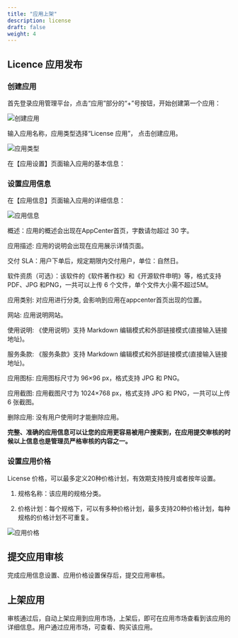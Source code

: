 ```yaml
---
title: "应用上架"
description: license
draft: false
weight: 4
---
```


## Licence 应用发布

### 创建应用

首先登录应用管理平台，点击“应用”部分的“+”号按钮，开始创建第一个应用：

![创建应用](/appcenter/dev-platform/license-guide/_image/create-license-app.png)

输入应用名称，应用类型选择“License 应用”， 点击创建应用。

![应用类型](/appcenter/dev-platform/license-guide/_image/license-app-type.png)

在【应用设置】页面输入应用的基本信息：

### 设置应用信息

在【应用信息】页面输入应用的详细信息：

![应用信息](/appcenter/dev-platform/license-guide/_image/app-info1.png)

概述：应用的概述会出现在AppCenter首页，字数请勿超过 30 字。

应用描述: 应用的说明会出现在应用展示详情页面。

交付 SLA：用户下单后，规定期限内交付用户，单位：自然日。

软件资质（可选）：该软件的《软件著作权》和《开源软件申明》等，格式支持 PDF、JPG 和PNG，一共可以上传 6 个文件，单个文件大小需不超过5M。

应用类别: 对应用进行分类, 会影响到应用在appcenter首页出现的位置。

网站: 应用说明网站。

使用说明: 《使用说明》支持 Markdown 编辑模式和外部链接模式(直接输入链接地址)。

服务条款: 《服务条款》支持 Markdown 编辑模式和外部链接模式(直接输入链接地址)。

应用图标: 应用图标尺寸为 96×96 px，格式支持 JPG 和 PNG。

应用截图: 应用截图尺寸为 1024×768 px，格式支持 JPG 和 PNG，一共可以上传 6 张截图。

删除应用: 没有用户使用时才能删除应用。

**完整、准确的应用信息可以让您的应用更容易被用户搜索到，在应用提交审核的时候以上信息也是管理员严格审核的内容之一。**


### 设置应用价格

License 价格，可以最多定义20种价格计划，有效期支持按月或者按年设置。

1. 规格名称：该应用的规格分类。

2. 价格计划：每个规格下，可以有多种价格计划，最多支持20种价格计划，每种规格的价格计划不可重复。

![应用价格](/appcenter/dev-platform/license-guide/_image/app-price.png)


## 提交应用审核

完成应用信息设置、应用价格设置保存后，提交应用审核。

## 上架应用

审核通过后，自动上架应用到应用市场，上架后，即可在应用市场查看到该应用的详细信息。用户通过应用市场，可查看、购买该应用。